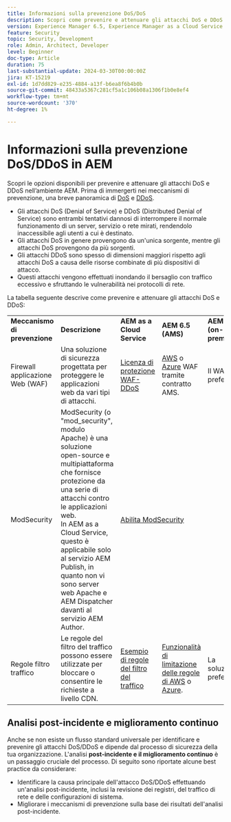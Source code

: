 ```yaml
---
title: Informazioni sulla prevenzione DoS/DoS
description: Scopri come prevenire e attenuare gli attacchi DoS e DDoS contro AEM.
version: Experience Manager 6.5, Experience Manager as a Cloud Service
feature: Security
topic: Security, Development
role: Admin, Architect, Developer
level: Beginner
doc-type: Article
duration: 75
last-substantial-update: 2024-03-30T00:00:00Z
jira: KT-15219
exl-id: 1d7dd829-e235-4884-a13f-b6ea8f6b4b0b
source-git-commit: 48433a5367c281cf5a1c106b08a1306f1b0e8ef4
workflow-type: tm+mt
source-wordcount: '370'
ht-degree: 1%

---
```


# Informazioni sulla prevenzione DoS/DDoS in AEM

Scopri le opzioni disponibili per prevenire e attenuare gli attacchi DoS e DDoS nell’ambiente AEM. Prima di immergerti nei meccanismi di prevenzione, una breve panoramica di [DoS](https://developer.mozilla.org/en-US/docs/Glossary/DOS_attack) e [DDoS](https://developer.mozilla.org/en-US/docs/Glossary/Distributed_Denial_of_Service).

- Gli attacchi DoS (Denial of Service) e DDoS (Distributed Denial of Service) sono entrambi tentativi dannosi di interrompere il normale funzionamento di un server, servizio o rete mirati, rendendolo inaccessibile agli utenti a cui è destinato.
- Gli attacchi DoS in genere provengono da un&#39;unica sorgente, mentre gli attacchi DoS provengono da più sorgenti.
- Gli attacchi DDoS sono spesso di dimensioni maggiori rispetto agli attacchi DoS a causa delle risorse combinate di più dispositivi di attacco.
- Questi attacchi vengono effettuati inondando il bersaglio con traffico eccessivo e sfruttando le vulnerabilità nei protocolli di rete.

La tabella seguente descrive come prevenire e attenuare gli attacchi DoS e DDoS:

<table>
    <tbody>
        <tr>
            <td><strong>Meccanismo di prevenzione</strong></td>
            <td><strong>Descrizione</strong></td>
            <td><strong>AEM as a Cloud Service</strong></td>
            <td><strong>AEM 6.5 (AMS)</strong></td>
            <td><strong>AEM 6.5 (on-premise)</strong></td>
        </tr>
        <tr>
            <td>Firewall applicazione Web (WAF)</td>
            <td>Una soluzione di sicurezza progettata per proteggere le applicazioni web da vari tipi di attacchi.</td>
            <td>
            <a href="https://experienceleague.adobe.com/it/docs/experience-manager-learn/cloud-service/security/traffic-filter-and-waf-rules/examples-and-analysis#waf-rules" target="_blank">Licenza di protezione WAF-DDoS</a></td>
            <td><a href="https://docs.aws.amazon.com/waf/" target="_blank">AWS</a> o <a href="https://azure.microsoft.com/en-us/products/web-application-firewall" target="_blank">Azure</a> WAF tramite contratto AMS.</td>
            <td>Il WAF preferito</td>
        </tr>
        <tr>
            <td>ModSecurity</td>
            <td>ModSecurity (o "mod_security", modulo Apache) è una soluzione open-source e multipiattaforma che fornisce protezione da una serie di attacchi contro le applicazioni web.<br/> In AEM as a Cloud Service, questo è applicabile solo al servizio AEM Publish, in quanto non vi sono server web Apache e AEM Dispatcher davanti al servizio AEM Author.</td>
            <td colspan="3"><a href="https://experienceleague.adobe.com/it/docs/experience-manager-learn/foundation/security/modsecurity-crs-dos-attack-protection" target="_blank">Abilita ModSecurity </a></td>
        </tr>
        <tr>
            <td>Regole filtro traffico</td>
            <td>Le regole del filtro del traffico possono essere utilizzate per bloccare o consentire le richieste a livello CDN.</td>
            <td><a href="https://experienceleague.adobe.com/it/docs/experience-manager-learn/cloud-service/security/traffic-filter-and-waf-rules/examples-and-analysis" target="_blank">Esempio di regole del filtro del traffico</a></td>
            <td><a href="https://docs.aws.amazon.com/waf/latest/developerguide/waf-rule-statement-type-rate-based.html" target="_blank">Funzionalità di limitazione delle regole di AWS</a> o <a href="https://learn.microsoft.com/en-us/azure/web-application-firewall/ag/rate-limiting-overview" target="_blank">Azure</a>.</td>
            <td>La soluzione preferita</td>
        </tr>
    </tbody>
</table>

## Analisi post-incidente e miglioramento continuo

Anche se non esiste un flusso standard universale per identificare e prevenire gli attacchi DoS/DDoS e dipende dal processo di sicurezza della tua organizzazione. L&#39;analisi **post-incidente e il miglioramento continuo** è un passaggio cruciale del processo. Di seguito sono riportate alcune best practice da considerare:

- Identificare la causa principale dell&#39;attacco DoS/DDoS effettuando un&#39;analisi post-incidente, inclusi la revisione dei registri, del traffico di rete e delle configurazioni di sistema.
- Migliorare i meccanismi di prevenzione sulla base dei risultati dell&#39;analisi post-incidente.


